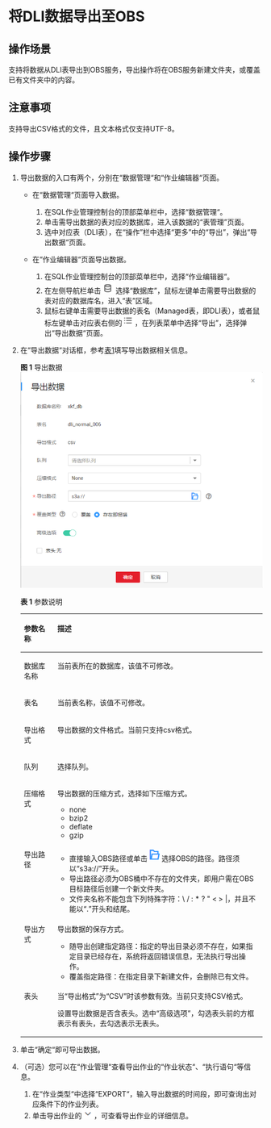 # 将DLI数据导出至OBS<a name="dli_01_0010"></a>

## 操作场景<a name="section10579446195716"></a>

支持将数据从DLI表导出到OBS服务，导出操作将在OBS服务新建文件夹，或覆盖已有文件夹中的内容。

## 注意事项<a name="section181111466568"></a>

支持导出CSV格式的文件，且文本格式仅支持UTF-8。

## 操作步骤<a name="section42958999144515"></a>

1.  导出数据的入口有两个，分别在“数据管理“和“作业编辑器“页面。
    -   在“数据管理“页面导入数据。
        1.  在SQL作业管理控制台的顶部菜单栏中，选择“数据管理“。
        2.  单击需导出数据的表对应的数据库，进入该数据的“表管理”页面。
        3.  选中对应表（DLI表），在“操作”栏中选择“更多”中的“导出”，弹出“导出数据“页面。

    -   在“作业编辑器“页面导出数据。
        1.  在SQL作业管理控制台的顶部菜单栏中，选择“作业编辑器“。
        2.  在左侧导航栏单击![](figures/icon-数据库.png)选择“数据库”，鼠标左键单击需要导出数据的表对应的数据库名，进入“表”区域。
        3.  鼠标右键单击需要导出数据的表名（Managed表，即DLI表），或者鼠标左键单击对应表右侧的![](figures/zh-cn_image_0198127696.png)，在列表菜单中选择“导出”，选择弹出“导出数据“页面。

2.  在“导出数据“对话框，参考[表1](#table7742063143659)填写导出数据相关信息。

    **图 1**  导出数据<a name="fig627344359518"></a>  
    ![](figures/导出数据.png "导出数据")

    **表 1**  参数说明

    <a name="table7742063143659"></a>
    <table><thead align="left"><tr id="row48986708143659"><th class="cellrowborder" valign="top" width="13.8%" id="mcps1.2.3.1.1"><p id="p8500389143659"><a name="p8500389143659"></a><a name="p8500389143659"></a>参数名称</p>
    </th>
    <th class="cellrowborder" valign="top" width="86.2%" id="mcps1.2.3.1.2"><p id="p17442940143659"><a name="p17442940143659"></a><a name="p17442940143659"></a>描述</p>
    </th>
    </tr>
    </thead>
    <tbody><tr id="row55162434145333"><td class="cellrowborder" valign="top" width="13.8%" headers="mcps1.2.3.1.1 "><p id="p21307823145337"><a name="p21307823145337"></a><a name="p21307823145337"></a>数据库名称</p>
    </td>
    <td class="cellrowborder" valign="top" width="86.2%" headers="mcps1.2.3.1.2 "><p id="p48212085145337"><a name="p48212085145337"></a><a name="p48212085145337"></a>当前表所在的数据库，该值不可修改。</p>
    </td>
    </tr>
    <tr id="row54786783145255"><td class="cellrowborder" valign="top" width="13.8%" headers="mcps1.2.3.1.1 "><p id="p5670283814532"><a name="p5670283814532"></a><a name="p5670283814532"></a>表名</p>
    </td>
    <td class="cellrowborder" valign="top" width="86.2%" headers="mcps1.2.3.1.2 "><p id="p2952718314532"><a name="p2952718314532"></a><a name="p2952718314532"></a>当前表名称，该值不可修改。</p>
    </td>
    </tr>
    <tr id="row59287839143659"><td class="cellrowborder" valign="top" width="13.8%" headers="mcps1.2.3.1.1 "><p id="p37585653143659"><a name="p37585653143659"></a><a name="p37585653143659"></a>导出格式</p>
    </td>
    <td class="cellrowborder" valign="top" width="86.2%" headers="mcps1.2.3.1.2 "><p id="p24539023143659"><a name="p24539023143659"></a><a name="p24539023143659"></a>导出数据的文件格式。当前只支持csv格式。</p>
    </td>
    </tr>
    <tr id="row33984858114535"><td class="cellrowborder" valign="top" width="13.8%" headers="mcps1.2.3.1.1 "><p id="p1310090114535"><a name="p1310090114535"></a><a name="p1310090114535"></a>队列</p>
    </td>
    <td class="cellrowborder" valign="top" width="86.2%" headers="mcps1.2.3.1.2 "><p id="p39008475114535"><a name="p39008475114535"></a><a name="p39008475114535"></a>选择队列。</p>
    </td>
    </tr>
    <tr id="row1774342414552"><td class="cellrowborder" valign="top" width="13.8%" headers="mcps1.2.3.1.1 "><p id="p2547309214552"><a name="p2547309214552"></a><a name="p2547309214552"></a>压缩格式</p>
    </td>
    <td class="cellrowborder" valign="top" width="86.2%" headers="mcps1.2.3.1.2 "><p id="p5005459614552"><a name="p5005459614552"></a><a name="p5005459614552"></a>导出数据的压缩方式，选择如下压缩方式。</p>
    <a name="ul35000658144913"></a><a name="ul35000658144913"></a><ul id="ul35000658144913"><li>none</li><li>bzip2</li><li>deflate</li><li>gzip</li></ul>
    </td>
    </tr>
    <tr id="row6367025143659"><td class="cellrowborder" valign="top" width="13.8%" headers="mcps1.2.3.1.1 "><p id="p3346061614541"><a name="p3346061614541"></a><a name="p3346061614541"></a>导出路径</p>
    </td>
    <td class="cellrowborder" valign="top" width="86.2%" headers="mcps1.2.3.1.2 "><a name="ul194291955145519"></a><a name="ul194291955145519"></a><ul id="ul194291955145519"><li>直接输入OBS路径或单击<a name="image10664712174612"></a><a name="image10664712174612"></a><span><img id="image10664712174612" src="figures/icon-浏览-1.png"></span>选择OBS的路径。路径须以<span class="parmname" id="parmname64912034172226"><a name="parmname64912034172226"></a><a name="parmname64912034172226"></a>“s3a://”</span>开头。</li><li>导出路径必须为OBS桶中不存在的文件夹，即用户需在OBS目标路径后创建一个新文件夹。</li><li>文件夹名称不能包含下列特殊字符：\ / : * ? " &lt; &gt; |，并且不能以“.”开头和结尾。</li></ul>
    </td>
    </tr>
    <tr id="row48430784114641"><td class="cellrowborder" valign="top" width="13.8%" headers="mcps1.2.3.1.1 "><p id="p30579455114641"><a name="p30579455114641"></a><a name="p30579455114641"></a>导出方式</p>
    </td>
    <td class="cellrowborder" valign="top" width="86.2%" headers="mcps1.2.3.1.2 "><p id="p61016786114641"><a name="p61016786114641"></a><a name="p61016786114641"></a>导出数据的保存方式。</p>
    <a name="ul625034191496"></a><a name="ul625034191496"></a><ul id="ul625034191496"><li>随导出创建指定路径：指定的导出目录必须不存在，如果指定目录已经存在，系统将返回错误信息，无法执行导出操作。</li><li>覆盖指定路径：在指定目录下新建文件，会删除已有文件。</li></ul>
    </td>
    </tr>
    <tr id="row1218154413337"><td class="cellrowborder" valign="top" width="13.8%" headers="mcps1.2.3.1.1 "><p id="p44720296144515"><a name="p44720296144515"></a><a name="p44720296144515"></a>表头</p>
    </td>
    <td class="cellrowborder" valign="top" width="86.2%" headers="mcps1.2.3.1.2 "><p id="p1262888185911"><a name="p1262888185911"></a><a name="p1262888185911"></a>当<span class="parmname" id="parmname3628138105919"><a name="parmname3628138105919"></a><a name="parmname3628138105919"></a>“导出格式”</span>为<span class="parmvalue" id="parmvalue146286818592"><a name="parmvalue146286818592"></a><a name="parmvalue146286818592"></a>“CSV”</span>时该参数有效。当前只支持CSV格式。</p>
    <p id="p37255200172441"><a name="p37255200172441"></a><a name="p37255200172441"></a>设置导出数据是否含表头。选中<span class="parmvalue" id="parmvalue51149381152733"><a name="parmvalue51149381152733"></a><a name="parmvalue51149381152733"></a>“高级选项”</span>，勾选表头前的方框表示有表头，去勾选表示无表头。</p>
    </td>
    </tr>
    </tbody>
    </table>

3.  单击“确定“即可导出数据。
4.  （可选）您可以在“作业管理“查看导出作业的“作业状态“、“执行语句“等信息。
    1.  在“作业类型“中选择“EXPORT“，输入导出数据的时间段，即可查询出对应条件下的作业列表。
    2.  单击导出作业的![](figures/icon-展开-0.png)，可查看导出作业的详细信息。


